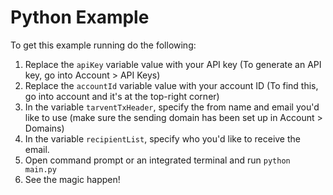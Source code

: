 # Python Example
To get this example running do the following:

1. Replace the `apiKey` variable value with your API key (To generate an API key, go into Account > API Keys)
2. Replace the `accountId` variable value with your account ID (To find this, go into account and it's at the top-right corner)
3. In the variable `tarventTxHeader`, specify the from name and email you'd like to use (make sure the sending domain has been set up in Account > Domains)
4. In the variable `recipientList`, specify who you'd like to receive the email.
6. Open command prompt or an integrated terminal and run `python main.py`
7. See the magic happen!